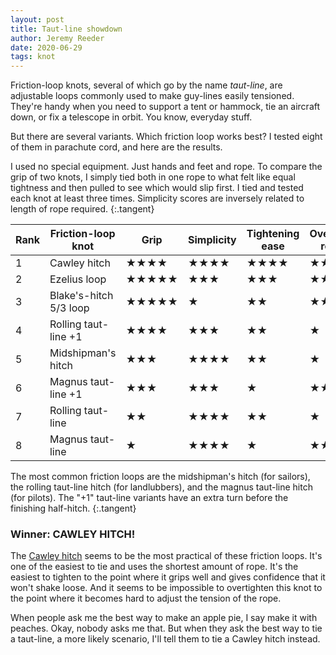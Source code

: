 ```yaml
---
layout: post
title: Taut-line showdown
author: Jeremy Reeder
date: 2020-06-29
tags: knot
---
```


Friction-loop knots, several of which go by the name _taut-line_, are
adjustable loops commonly used to make guy-lines easily tensioned. They're handy
when you need to support a tent or hammock, tie an aircraft down, or fix a
telescope in orbit. You know, everyday stuff.

But there are several variants. Which friction loop works best? I tested eight
of them in parachute cord, and here are the results.

I used no special equipment. Just hands and feet and rope. To compare the grip
of two knots, I simply tied both in one rope to what felt like equal tightness and then pulled
to see which would slip first. I tied and tested each knot at least three times. Simplicity scores are inversely related to
length of rope required.
{:.tangent}

| Rank | Friction-loop knot     | Grip  | Simplicity | Tightening ease | Overtightening resistance |
|------|------------------------|-------|------------|-----------------|---------------------------|
| 1    | Cawley hitch           | ★★★★  | ★★★★       | ★★★★            | ★★★★★                     |
| 2    | Ezelius loop           | ★★★★★ | ★★★        | ★★★             | ★★                        |
| 3    | Blake's-hitch 5/3 loop | ★★★★★ | ★          | ★★              | ★★★★                      |
| 4    | Rolling taut-line +1   | ★★★★  | ★★★        | ★★              | ★                         |
| 5    | Midshipman's hitch     | ★★★   | ★★★★       | ★★              | ★                         |
| 6    | Magnus taut-line +1    | ★★★   | ★★★        | ★               | ★★                        |
| 7    | Rolling taut-line      | ★★    | ★★★★       | ★★              | ★                         |
| 8    | Magnus taut-line       | ★     | ★★★★       | ★               | ★★★                       |

The most common friction loops are the midshipman's hitch (for sailors), the
rolling taut-line hitch (for landlubbers), and the magnus taut-line hitch (for
pilots). The "+1" taut-line variants have an extra turn before the finishing
half-hitch.
{:.tangent}

### Winner: CAWLEY HITCH!

The [Cawley hitch][cawley-hitch] seems to be the most practical of these
friction loops. It's one of the easiest to tie and uses the shortest amount of
rope. It's the easiest to tighten to the point where it grips well and gives
confidence that it won't shake loose. And it seems to be impossible to
overtighten this knot to the point where it becomes hard to adjust the tension
of the rope.

When people ask me the best way to make an apple pie, I say make it with
peaches. Okay, nobody asks me that. But when they ask the best way to tie a
taut-line, a more likely scenario, I'll tell them to tie a Cawley hitch
instead.


[cawley-hitch]: https://en.wikipedia.org/wiki/Adjustable_grip_hitch
